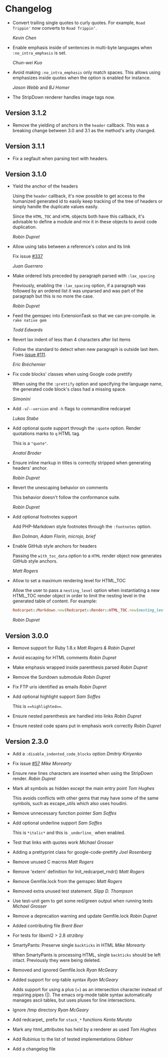 # Changelog

* Convert trailing single quotes to curly quotes. For example,
  `Road Trippin'` now converts to `Road Trippin’`.

  *Kevin Chen*

* Enable emphasis inside of sentences in multi-byte languages when
  `:no_intra_emphasis` is set.

  *Chun-wei Kuo*

* Avoid making `:no_intra_emphasis` only match spaces. This allows
  using emphasizes inside quotes when the option is enabled for
  instance.

  *Jason Webb* and *BJ Homer*

* The StripDown renderer handles image tags now.

## Version 3.1.2

* Remove the yielding of anchors in the `header` callback. This was
  a breaking change between 3.0 and 3.1 as the method's arity changed.

## Version 3.1.1

* Fix a segfault when parsing text with headers.

## Version 3.1.0

* Yield the anchor of the headers

  Using the `header` callback, it's now possible to get access to the
  humanized generated id to easily keep tracking of the tree of headers
  or simply handle the duplicate values easily.

  Since the `HTML_TOC` and `HTML` objects both have this callback, it's
  advisable to define a module and mix it in these objects to avoid
  code duplication.

  *Robin Dupret*

* Allow using tabs between a reference's colon and its link

  Fix issue [#337](https://github.com/vmg/redcarpet/issues/337)

  *Juan Guerrero*

* Make ordered lists preceded by paragraph parsed with `:lax_spacing`

  Previously, enabling the `:lax_spacing` option, if a paragraph was
  followed by an ordered list it was unparsed and was part of the
  paragraph but this is no more the case.

  *Robin Dupret*

* Feed the gemspec into ExtensionTask so that we can pre-compile.
  ie. `rake native gem`

  *Todd Edwards*

* Revert lax indent of less than 4 characters after list items

  Follow the standard to detect when new paragraph is outside last item.
  Fixes [issue #111](https://github.com/vmg/redcarpet/issues/111).

  *Eric Bréchemier*

* Fix code blocks' classes when using Google code prettify

  When using the the `:prettify` option and specifying the
  language name, the generated code block's class had a missing
  space.

  *Simonini*

* Add `-v`/`--version` and `-h` flags to commandline redcarpet

  *Lukas Stabe*

* Add optional quote support through the `:quote` option. Render
  quotations marks to `q` HTML tag.

  This is a `"quote"`.

  *Anatol Broder*

* Ensure inline markup in titles is correctly stripped when generating
  headers' anchor.

  *Robin Dupret*

* Revert the unescaping behavior on comments

  This behavior doesn't follow the conformance suite.

  *Robin Dupret*

* Add optional footnotes support

  Add PHP-Markdown style footnotes through the `:footnotes` option.

  *Ben Dolman, Adam Florin, microjo, brief*

* Enable GitHub style anchors for headers

  Passing the `with_toc_data` option to a `HTML` render object now
  generates GitHub style anchors.

  *Matt Rogers*

* Allow to set a maximum rendering level for HTML_TOC

  Allow the user to pass a `nesting_level` option when instantiating a
  new HTML_TOC render object in order to limit the nesting level in the
  generated table of content. For example:

  ~~~ruby
  Redcarpet::Markdown.new(Redcarpet::Render::HTML_TOC.new(nesting_level: 2))
  ~~~

  *Robin Dupret*

## Version 3.0.0

* Remove support for Ruby 1.8.x *Matt Rogers & Robin Dupret*

* Avoid escaping for HTML comments *Robin Dupret*

* Make emphasis wrapped inside parenthesis parsed *Robin Dupret*

* Remove the Sundown submodule *Robin Dupret*

* Fix FTP uris identified as emails *Robin Dupret*

* Add optional highlight support *Sam Soffes*

  This is `==highlighted==`.

* Ensure nested parenthesis are handled into links *Robin Dupret*

* Ensure nested code spans put in emphasis work correctly *Robin Dupret*

## Version 2.3.0

* Add a `:disable_indented_code_blocks` option *Dmitriy Kiriyenko*

* Fix issue [#57](https://github.com/vmg/redcarpet/issues/57) *Mike Morearty*

* Ensure new lines characters are inserted when using the StripDown
render. *Robin Dupret*

* Mark all symbols as hidden except the main entry point *Tom Hughes*

  This avoids conflicts with other gems that may have some of the
  same symbols, such as escape_utils which also uses houdini.

* Remove unnecessary function pointer *Sam Soffes*

* Add optional underline support *Sam Soffes*

  This is `*italic*` and this is `_underline_` when enabled.

* Test that links with quotes work *Michael Grosser*

* Adding a prettyprint class for google-code-prettify *Joel Rosenberg*

* Remove unused C macros *Matt Rogers*

* Remove 'extern' definition for Init_redcarpet_rndr() *Matt Rogers*

* Remove Gemfile.lock from the gemspec *Matt Rogers*

* Removed extra unused test statement. *Slipp D. Thompson*

* Use test-unit gem to get some red/green output when running tests
*Michael Grosser*

* Remove a deprecation warning and update Gemfile.lock *Robin Dupret*

* Added contributing file *Brent Beer*

* For tests for libxml2 > 2.8 *strzibny*

* SmartyPants: Preserve single `backticks` in HTML *Mike Morearty*

  When SmartyPants is processing HTML, single `backticks` should  be left
  intact. Previously they were being deleted.

* Removed and ignored Gemfile.lock *Ryan McGeary*

* Added support for org-table syntax *Ryan McGeary*

  Adds support for using a plus (+) as an intersection character instead of
  requiring pipes (|). The emacs org-mode table syntax automatically manages
  ascii tables, but uses pluses for line intersections.

* Ignore /tmp directory *Ryan McGeary*

* Add redcarpet_ prefix for `stack_*` functions *Kenta Murata*

* Mark any html_attributes has held by a renderer as used *Tom Hughes*

* Add Rubinius to the list of tested implementations *Gibheer*

* Add a changelog file
